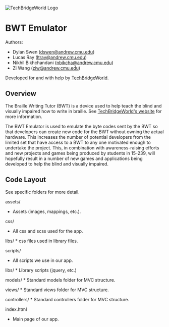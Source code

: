 ![TechBridgeWorld Logo](/assets/tbw_logo.png)

BWT Emulator
==============================================

Authors:
* Dylan Swen (dswen@andrew.cmu.edu)
* Lucas Ray (ltray@andrew.cmu.edu)
* Nikhil Bikhchandani (nbikcha@andrew.cmu.edu)
* Zi Wang (ziw@andrew.cmu.edu)

Developed for and with help by [TechBridgeWorld](http://www.techbridgeworld.org/).

Overview
----------------------------------------------
The Braille Writing Tutor (BWT) is a device used to help teach the blind and visually
impaired how to write in braille. See [TechBridgeWorld's website](http://www.techbridgeworld.org/brailletutor/about.html)
for more information.

The BWT Emulator is used to emulate the byte codes sent by the BWT so that developers
can create new code for the BWT without owning the actual hardware. This increases the
number of potential developers from the limited set that have access to a BWT to any
one motivated enough to undertake the project. This, in combination with awareness-raising
efforts and new projects and games being produced by students in 15-239, will hopefully
result in a number of new games and applications being developed to help the blind and
visually impaired.

Code Layout
----------------------------------------------
See specific folders for more detail.

assets/
  * Assets (images, mappings, etc.).

css/
  * All css and scss used for the app.

  libs/
    * css files used in library files.

scripts/
  * All scripts we use in our app.

  libs/
    * Library scripts (jquery, etc.)

  models/
    * Standard models folder for MVC structure.

  views/
    * Standard views folder for MVC structure.

  controllers/
    * Standard controllers folder for MVC structure.

index.html
  * Main page of our app.
